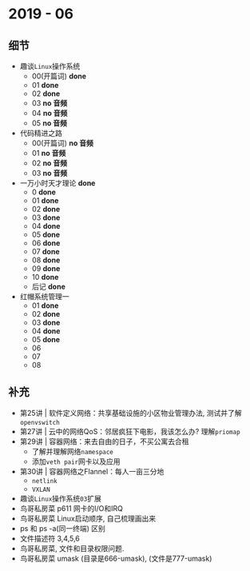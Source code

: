 # 2019 - 06

## 细节

* 趣谈`Linux`操作系统
	* 00(开篇词) **done**
	* 01 **done**
	* 02 **done**
	* 03 **no 音频**
	* 04 **no 音频**
	* 05 **no 音频**
* 代码精进之路
	* 00(开篇词) **no 音频**
	* 01 **no 音频**
	* 02 **no 音频**
	* 03 **no 音频**
* 一万小时天才理论 **done**
	* 0 **done**
	* 01 **done**
	* 02 **done**
	* 03 **done**
	* 04 **done**
	* 05 **done**
	* 06 **done**
	* 07 **done**
	* 08 **done**
	* 09 **done**
	* 10 **done**
	* 后记 **done**
* 红帽系统管理一
	* 01 **done**
	* 02 **done**
	* 03 **done**
	* 04 **done**
	* 05 **done**
	* 06
	* 07
	* 08

## 补充

* 第25讲 | 软件定义网络：共享基础设施的小区物业管理办法, 测试并了解`openvswitch`
* 第27讲 | 云中的网络QoS：邻居疯狂下电影，我该怎么办? 理解`priomap`
* 第29讲 | 容器网络：来去自由的日子，不买公寓去合租
	* 了解并理解网络`namespace`
	* 添加`veth pair`网卡以及应用
* 第30讲 | 容器网络之Flannel：每人一亩三分地
	* `netlink`
	* `VXLAN`
* 趣谈`Linux`操作系统`03`扩展
* 鸟哥私房菜 p611 网卡的I/O和IRQ
* 鸟哥私房菜 Linux启动顺序, 自己梳理画出来
* ps 和 ps -a(同一终端) 区别
* 文件描述符 3,4,5,6
* 鸟哥私房菜, 文件和目录权限问题. 
* 鸟哥私房菜 umask (目录是666-umask), (文件是777-umask)